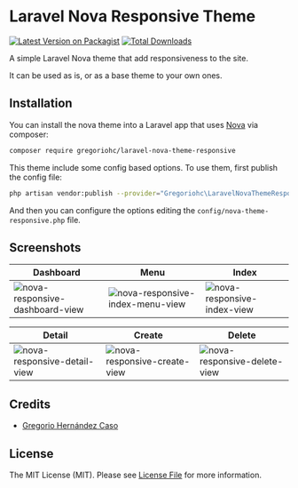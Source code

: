 # Laravel Nova Responsive Theme

[![Latest Version on Packagist](https://img.shields.io/packagist/v/gregoriohc/laravel-nova-theme-responsive.svg?style=flat-square)](https://packagist.org/packages/gregoriohc/laravel-nova-theme-responsive)
[![Total Downloads](https://img.shields.io/packagist/dt/gregoriohc/laravel-nova-theme-responsive.svg?style=flat-square)](https://packagist.org/packages/gregoriohc/laravel-nova-theme-responsive)

A simple Laravel Nova theme that add responsiveness to the site.

It can be used as is, or as a base theme to your own ones.

## Installation

You can install the nova theme into a Laravel app that uses [Nova](https://nova.laravel.com) via composer:

```bash
composer require gregoriohc/laravel-nova-theme-responsive
```

This theme include some config based options. To use them, first publish the config file:

```bash
php artisan vendor:publish --provider="Gregoriohc\LaravelNovaThemeResponsive\ThemeServiceProvider"
```

And then you can configure the options editing the `config/nova-theme-responsive.php` file.

## Screenshots

Dashboard | Menu | Index
------------ | ------------- | -------------
![nova-responsive-dashboard-view](https://user-images.githubusercontent.com/29180903/45772680-5ff51600-bc16-11e8-85c8-da33d9a6fea5.png) | ![nova-responsive-index-menu-view](https://user-images.githubusercontent.com/29180903/45772682-608dac80-bc16-11e8-9b15-b69131c2f02a.png) | ![nova-responsive-index-view](https://user-images.githubusercontent.com/29180903/45772683-608dac80-bc16-11e8-9266-404617968c3f.png)

Detail | Create | Delete
------------ | ------------- | -------------
 ![nova-responsive-detail-view](https://user-images.githubusercontent.com/29180903/45772677-5ff51600-bc16-11e8-90e9-17e6025f8998.png) | ![nova-responsive-create-view](https://user-images.githubusercontent.com/29180903/45772681-5ff51600-bc16-11e8-84c9-c0f61890bfed.png)|  ![nova-responsive-delete-view](https://user-images.githubusercontent.com/29180903/45772679-5ff51600-bc16-11e8-93d5-cd2a88b7e54a.png)


## Credits

- [Gregorio Hernández Caso](https://github.com/gregoriohc)

## License

The MIT License (MIT). Please see [License File](LICENSE.md) for more information.
